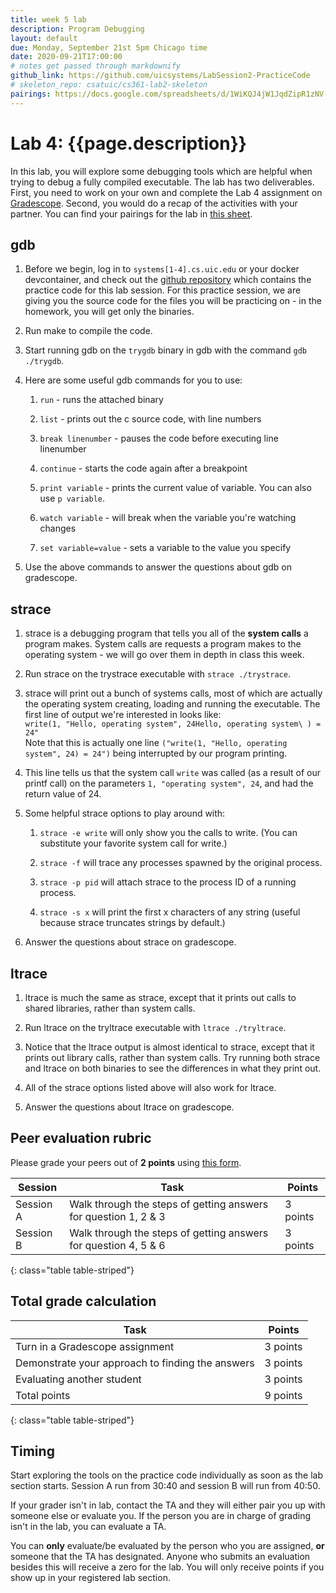 ```yaml
---
title: week 5 lab
description: Program Debugging
layout: default
due: Monday, September 21st 5pm Chicago time
date: 2020-09-21T17:00:00
# notes get passed through markdownify
github_link: https://github.com/uicsystems/LabSession2-PracticeCode
# skeleton_repo: csatuic/cs361-lab2-skeleton
pairings: https://docs.google.com/spreadsheets/d/1WiKQJ4jW1JqdZipR1zNV-zuUlgqg6FU38Kj6VgjLryk/
---
```


# Lab 4: {{page.description}}
In this lab, you will explore some debugging tools which are helpful when trying to debug a fully compiled executable. 
The lab has two deliverables. First, you need to work on your own and complete the Lab 4 assignment on [Gradescope]({{site.gradescope}}). Second, you would do a recap of the activities with your partner. You can find your pairings for the lab in [this sheet]({{page.pairings}}).

## gdb

1.  Before we begin, log in to `systems[1-4].cs.uic.edu` or your docker devcontainer, and check out the [github repository]({{page.github_link}}) which contains the practice code for this lab session. For this practice session, we are giving you the source code for the files you will be practicing on - in the homework, you will get only the binaries.

2.  Run make to compile the code.

3.  Start running gdb on the `trygdb` binary in gdb with the command
    `gdb ./trygdb`.

4.  Here are some useful gdb commands for you to use:

    1.  `run` - runs the attached binary

    2.  `list` - prints out the c source code, with line numbers

    3.  `break linenumber` - pauses the code before executing line
        linenumber

    4.  `continue` - starts the code again after a breakpoint

    5.  `print variable` - prints the current value of variable. You can also use `p variable`.

    6.  `watch variable` - will break when the variable you're watching changes

    7.  `set variable=value` - sets a variable to the value you specify

5.  Use the above commands to answer the questions about gdb on
    gradescope.
<!-- <br/><br/> -->

## strace

1.  strace is a debugging program that tells you all of the **system
    calls** a program makes. System calls are requests a program makes
    to the operating system - we will go over them in depth in class
    this week.

2.  Run strace on the trystrace executable with `strace ./trystrace`.

3.  strace will print out a bunch of systems calls, most of which are
    actually the operating system creating, loading and running the
    executable. The first line of output we're interested in looks like:\
    `write(1, "Hello, operating system", 24Hello, operating system\
    ) = 24"`\
    Note that this is actually one line `("write(1, "Hello, operating
    system", 24) = 24")` being interrupted by our program printing.

4.  This line tells us that the system call `write` was called (as a
    result of our printf call) on the parameters `1, "operating system",
    24`, and had the return value of 24.

5.  Some helpful strace options to play around with:

    1.  `strace -e write` will only show you the calls to write. (You
        can substitute your favorite system call for write.)

    2.  `strace -f` will trace any processes spawned by the original
        process.

    3.  `strace -p pid` will attach strace to the process ID of a
        running process.

    4.  `strace -s x` will print the first x characters of any string
        (useful because strace truncates strings by default.)

6.  Answer the questions about strace on gradescope.

## ltrace

1.  ltrace is much the same as strace, except that it prints out calls
    to shared libraries, rather than system calls.

2.  Run ltrace on the tryltrace executable with `ltrace ./tryltrace`.

3.  Notice that the ltrace output is almost identical to strace, except that it prints out library calls, rather than system calls. Try running both strace and ltrace on both binaries to see the differences in what they print out.

4.  All of the strace options listed above will also work for ltrace.

5.  Answer the questions about ltrace on gradescope.

<!-- 6.  You should now be able to find the secret codes for binaries 0-3 in homework 2. We will go over what you need for binary 4 next week. -->

## Peer evaluation rubric

Please grade your peers out of **2 points** using [this form]({{site.eval_link}}).

| Session | Task | Points |
|---|---|---|
| Session A | Walk through the steps of getting answers for question 1, 2 & 3 | 3 points |
| Session B | Walk through the steps of getting answers for question 4, 5 & 6 | 3 points |
{: class="table table-striped"}

## Total grade calculation

| Task | Points |
|---|---|
| Turn in a Gradescope assignment | 3 points |
| Demonstrate your approach to finding the answers | 3 points |
| Evaluating another student | 3 points |
| Total points | 9 points |
{: class="table table-striped"}

## Timing 

Start exploring the tools on the practice code individually as soon as the lab section starts. Session A run from 30:40 and session B will run from 40:50. 

If your grader isn't in lab, contact the TA and they will either pair you up with someone else or evaluate you. If the person you are in charge of grading isn't in the lab, you can evaluate a TA.

You can **only** evaluate/be evaluated by the person who you are assigned, **or** someone that the TA has designated. Anyone who submits an evaluation besides this will receive a zero for the lab. You will only receive points if you show up in your registered lab section.
